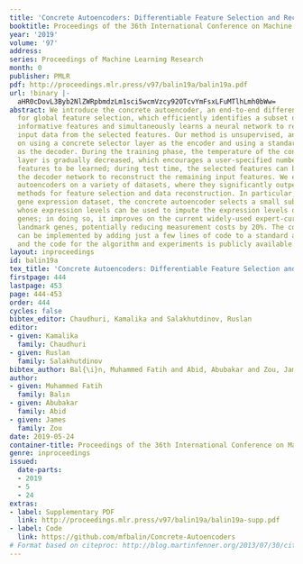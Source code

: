 ```yaml
---
title: 'Concrete Autoencoders: Differentiable Feature Selection and Reconstruction'
booktitle: Proceedings of the 36th International Conference on Machine Learning
year: '2019'
volume: '97'
address: 
series: Proceedings of Machine Learning Research
month: 0
publisher: PMLR
pdf: http://proceedings.mlr.press/v97/balin19a/balin19a.pdf
url: !binary |-
  aHR0cDovL3Byb2NlZWRpbmdzLm1sci5wcmVzcy92OTcvYmFsxLFuMTlhLmh0bWw=
abstract: We introduce the concrete autoencoder, an end-to-end differentiable method
  for global feature selection, which efficiently identifies a subset of the most
  informative features and simultaneously learns a neural network to reconstruct the
  input data from the selected features. Our method is unsupervised, and is based
  on using a concrete selector layer as the encoder and using a standard neural network
  as the decoder. During the training phase, the temperature of the concrete selector
  layer is gradually decreased, which encourages a user-specified number of discrete
  features to be learned; during test time, the selected features can be used with
  the decoder network to reconstruct the remaining input features. We evaluate concrete
  autoencoders on a variety of datasets, where they significantly outperform state-of-the-art
  methods for feature selection and data reconstruction. In particular, on a large-scale
  gene expression dataset, the concrete autoencoder selects a small subset of genes
  whose expression levels can be used to impute the expression levels of the remaining
  genes; in doing so, it improves on the current widely-used expert-curated L1000
  landmark genes, potentially reducing measurement costs by 20%. The concrete autoencoder
  can be implemented by adding just a few lines of code to a standard autoencoder,
  and the code for the algorithm and experiments is publicly available.
layout: inproceedings
id: balin19a
tex_title: 'Concrete Autoencoders: Differentiable Feature Selection and Reconstruction'
firstpage: 444
lastpage: 453
page: 444-453
order: 444
cycles: false
bibtex_editor: Chaudhuri, Kamalika and Salakhutdinov, Ruslan
editor:
- given: Kamalika
  family: Chaudhuri
- given: Ruslan
  family: Salakhutdinov
bibtex_author: Bal{\i}n, Muhammed Fatih and Abid, Abubakar and Zou, James
author:
- given: Muhammed Fatih
  family: Balın
- given: Abubakar
  family: Abid
- given: James
  family: Zou
date: 2019-05-24
container-title: Proceedings of the 36th International Conference on Machine Learning
genre: inproceedings
issued:
  date-parts:
  - 2019
  - 5
  - 24
extras:
- label: Supplementary PDF
  link: http://proceedings.mlr.press/v97/balin19a/balin19a-supp.pdf
- label: Code
  link: https://github.com/mfbalin/Concrete-Autoencoders
# Format based on citeproc: http://blog.martinfenner.org/2013/07/30/citeproc-yaml-for-bibliographies/
---
```

